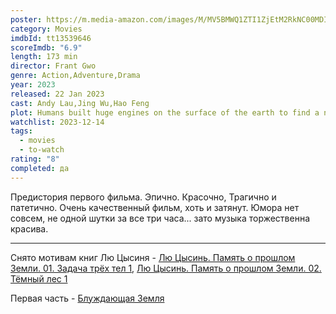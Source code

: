 ```yaml
---
poster: https://m.media-amazon.com/images/M/MV5BMWQ1ZTI1ZjEtM2RkNC00MDIxLWI2NTMtMjgyN2ZkZjYwMDYwXkEyXkFqcGdeQXVyMTA3MDk2NDg2._V1_SX300.jpg
category: Movies
imdbId: tt13539646
scoreImdb: "6.9"
length: 173 min
director: Frant Gwo
genre: Action,Adventure,Drama
year: 2023
released: 22 Jan 2023
cast: Andy Lau,Jing Wu,Hao Feng
plot: Humans built huge engines on the surface of the earth to find a new home. But the road to the universe is perilous. In order to save earth, young people once again have to step forward to start a race against time for life and death.
watchlist: 2023-12-14
tags:
  - movies
  - to-watch
rating: "8"
completed: да
---
```

Предистория первого фильма. Эпично. Красочно, Трагично и патетично. Очень качественный фильм, хоть и затянут. Юмора нет совсем, не одной шутки за все три часа... зато музыка торжественна красива.

---

Снято мотивам книг Лю Цысиня - [Лю Цысинь. Память о прошлом Земли. 01. Задача трёх тел 1](Книги/Художественные/Лю%20Цысинь.%20Память%20о%20прошлом%20Земли.%2001.%20Задача%20трёх%20тел%201.md), [Лю Цысинь. Память о прошлом Земли. 02. Тёмный лес 1](Книги/Художественные/Лю%20Цысинь.%20Память%20о%20прошлом%20Земли.%2002.%20Тёмный%20лес%201.md)

Первая часть - [Блуждающая Земля](Кино/Блуждающая%20Земля.md)
